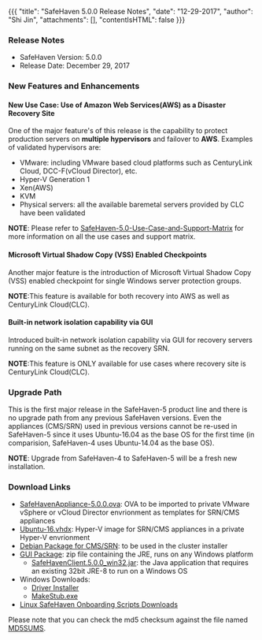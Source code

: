 {{{
  "title": "SafeHaven 5.0.0 Release Notes",
  "date": "12-29-2017",
  "author": "Shi Jin",
  "attachments": [],
  "contentIsHTML": false
}}}

### Release Notes

- SafeHaven Version: 5.0.0
- Release Date: December 29, 2017

### New Features and Enhancements
#### New Use Case: Use of Amazon Web Services(AWS) as a Disaster Recovery Site

One of the major feature's of this release is the capability to protect production servers on **multiple hypervisors** and failover to **AWS**. Examples of validated hypervisors are:
* VMware: including VMware based cloud platforms such as CenturyLink Cloud, DCC-F(vCloud Director), etc.
* Hyper-V Generation 1
* Xen(AWS)
* KVM
* Physical servers: all the available baremetal servers provided by CLC have been validated

**NOTE**: Please refer to [SafeHaven-5.0-Use-Case-and-Support-Matrix](SafeHaven-5.0-Use-Case-and-Support-Matrix.md) for more information on all the use cases and support matrix.

#### Microsoft Virtual Shadow Copy (VSS) Enabled Checkpoints
Another major feature is the introduction of Microsoft Virtual Shadow Copy (VSS) enabled checkpoint for single Windows server protection groups.

**NOTE**:This feature is available for both recovery into AWS as well as CenturyLink Cloud(CLC).

#### Built-in network isolation capability via GUI
Introduced built-in network isolation capability via GUI for recovery servers running on the same subnet as the recovery SRN.

**NOTE**:This feature is ONLY available for use cases where recovery  site is CenturyLink Cloud(CLC).

### Upgrade Path
This is the first major release in the SafeHaven-5 product line and there is no upgrade path from any previous SafeHaven versions. Even the appliances (CMS/SRN) used in previous versions cannot be re-used in SafeHaven-5 since it uses Ubuntu-16.04 as the base OS for the first time (in comparision, SafeHaven-4 uses Ubuntu-14.04 as the base OS).

**NOTE**: Upgrade from SafeHaven-4 to SafeHaven-5 will be a fresh new installation.

### Download Links
* [SafeHavenAppliance-5.0.0.ova](https://download.safehaven.ctl.io/SH-5.0.0/SafeHavenAppliance-5.0.0.ova): OVA to be imported to private VMware vSphere or vCloud Director envrionment as templates for SRN/CMS appliances
* [Ubuntu-16.vhdx](https://download.safehaven.ctl.io/SH-5.0.0/Ubuntu-16.vhdx): Hyper-V image for SRN/CMS appliances in a private Hyper-V envrionment
* [Debian Package for CMS/SRN](https://download.safehaven.ctl.io/SH-5.0.0/safehaven-5.0.0.deb): to be used in the cluster installer
* [GUI Package](https://download.safehaven.ctl.io/SH-5.0.0/SafeHavenConsole-5.0.0.zip): zip file containing the JRE, runs on any Windows platform
  * [SafeHavenClient.5.0.0_win32.jar](https://download.safehaven.ctl.io/SH-5.0.0/SafeHavenClient.5.0.0_win32.jar): the Java application that requires an existing 32bit JRE-8 to run on a Windows OS
* Windows Downloads:
  * [Driver Installer](https://download.safehaven.ctl.io/SH-5.0.0/safehaven_windows_driver-5.0.0.exe)
  * [MakeStub.exe](https://download.safehaven.ctl.io/SH-5.0.0/MakeStub-5.0.0.exe)
* [Linux SafeHaven Onboarding Scripts Downloads](https://download.safehaven.ctl.io/SH-5.0.0/safehaven_linux_onboarding_scripts-5.0.0.tar.gz)

Please note that you can check the md5 checksum against the file named [MD5SUMS](https://download.safehaven.ctl.io/SH-5.0.0/MD5SUMS).



